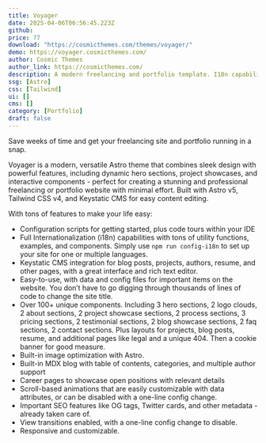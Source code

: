 ```yaml
---
title: Voyager
date: 2025-04-06T06:56:45.223Z
github: 
price: 77
download: "https://cosmicthemes.com/themes/voyager/"
demo: https://voyager.cosmicthemes.com/
author: Cosmic Themes
author_link: https://cosmicthemes.com/
description: A modern freelancing and portfolio template. I18n capabilities, git-based CMS integration, and more. Built with Astro v5 and Tailwind CSS v4.
ssg: [Astro]
css: [Tailwind]
ui: []
cms: []
category: [Portfolio]
draft: false
---
```

Save weeks of time and get your freelancing site and portfolio running in a snap.

Voyager is a modern, versatile Astro theme that combines sleek design with powerful features, including dynamic hero sections, project showcases, and interactive components - perfect for creating a stunning and professional freelancing or portfolio website with minimal effort. Built with Astro v5, Tailwind CSS v4, and Keystatic CMS for easy content editing.

With tons of features to make your life easy:

- Configuration scripts for getting started, plus code tours within your IDE
- Full Internationalization (i18n) capabilities with tons of utility functions, examples, and components. Simply use `npm run config-i18n` to set up your site for one or multiple languages.
- Keystatic CMS integration for blog posts, projects, authors, resume, and other pages, with a great interface and rich text editor.
- Easy-to-use, with data and config files for important items on the website. You don’t have to go digging through thousands of lines of code to change the site title.
- Over 100+ unique components. Including 3 hero sections, 2 logo clouds, 2 about sections, 2 project showcase sections, 2 process sections, 3 pricing sections, 2 testimonial sections, 2 blog showcase sections, 2 faq sections, 2 contact sections. Plus layouts for projects, blog posts, resume, and additional pages like legal and a unique 404. Then a cookie banner for good measure.
- Built-in image optimization with Astro.
- Built-in MDX blog with table of contents, categories, and multiple author support
- Career pages to showcase open positions with relevant details
- Scroll-based animations that are easily customizable with data attributes, or can be disabled with a one-line config change.
- Important SEO features like OG tags, Twitter cards, and other metadata - already taken care of.
- View transitions enabled, with a one-line config change to disable.
- Responsive and customizable.